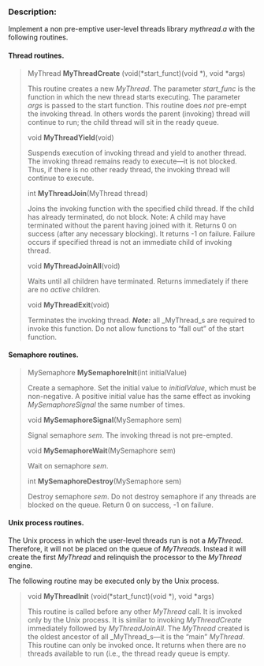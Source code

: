 ### Description:

Implement a non pre-emptive user-level threads library _mythread.a_ with the following routines.

#### Thread routines.

> MyThread **MyThreadCreate** (void(*start_funct)(void *), void *args)
> 
> This routine creates a new _MyThread_. The parameter _start\_func_ is the function in which the new thread starts executing. The parameter _args_ is passed to the start function. This routine does _not_ pre-empt the invoking thread. In others words the parent (invoking) thread will continue to run; the child thread will sit in the ready queue.
> 
> void **MyThreadYield**(void)
> 
> Suspends execution of invoking thread and yield to another thread. The invoking thread remains ready to execute—it is not blocked. Thus, if there is no other ready thread, the invoking thread will continue to execute.
> 
> int **MyThreadJoin**(MyThread thread)
> 
> Joins the invoking function with the specified child thread. If the child has already terminated, do not block. Note: A child may have terminated without the parent having joined with it. Returns 0 on success (after any necessary blocking). It returns -1 on failure. Failure occurs if specified thread is not an immediate child of invoking thread.
> 
> void **MyThreadJoinAll**(void)
> 
> Waits until all children have terminated. Returns immediately if there are no _active_ children.
> 
> void **MyThreadExit**(void)
> 
> Terminates the invoking thread. _**Note:**_ all _MyThread_s are required to invoke this function. Do not allow functions to “fall out” of the start function.

#### Semaphore routines.

> MySemaphore **MySemaphoreInit**(int initialValue)
> 
> Create a semaphore. Set the initial value to _initialValue_, which must be non-negative. A positive initial value has the same effect as invoking _MySemaphoreSignal_ the same number of times.
> 
> void **MySemaphoreSignal**(MySemaphore sem)
> 
> Signal semaphore _sem_. The invoking thread is not pre-empted.
> 
> void **MySemaphoreWait**(MySemaphore sem)
> 
> Wait on semaphore _sem_.
> 
> int **MySemaphoreDestroy**(MySemaphore sem)
> 
> Destroy semaphore _sem_. Do not destroy semaphore if any threads are blocked on the queue. Return 0 on success, -1 on failure.

#### Unix process routines.

The Unix process in which the user-level threads run is not a _MyThread_. Therefore, it will not be placed on the queue of _MyThreads._ Instead it will create the first _MyThread_ and relinquish the processor to the _MyThread_ engine.

The following routine may be executed only by the Unix process.

> void **MyThreadInit** (void(*start_funct)(void *), void *args)
> 
> This routine is called before any other _MyThread_ call. It is invoked only by the Unix process. It is similar to invoking _MyThreadCreate_ immediately followed by _MyThreadJoinAll_. The _MyThread_ created is the oldest ancestor of all _MyThread_s—it is the “main” _MyThread_. This routine can only be invoked once. It returns when there are no threads available to run (i.e., the thread ready queue is empty.